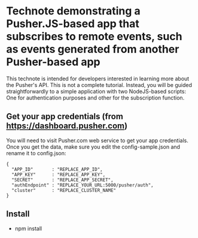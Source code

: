 # Technote demonstrating a Pusher.JS-based app that subscribes to remote events, such as events generated from another Pusher-based app

This technote is intended for developers interested in learning more about the Pusher's API. This is not a complete tutorial. Instead, you will be guided straightforwardly to a simple application with two NodeJS-based scripts: One for authentication purposes and other for the subscription function.

## Get your app credentials (from https://dashboard.pusher.com)

You will need to visit Pusher.com web service to get your app credentials. Once you get the data, make sure you edit the config-sample.json and rename it to config.json:

```
{
  "APP_ID"       : "REPLACE_APP_ID",
  "APP_KEY"      : "REPLACE_APP_KEY",
  "SECRET"       : "REPLACE_APP_SECRET",
  "authEndpoint" : "REPLACE_YOUR_URL:5000/pusher/auth",
  "cluster"      : "REPLACE_CLUSTER_NAME"
}
```

## Install

* npm install
